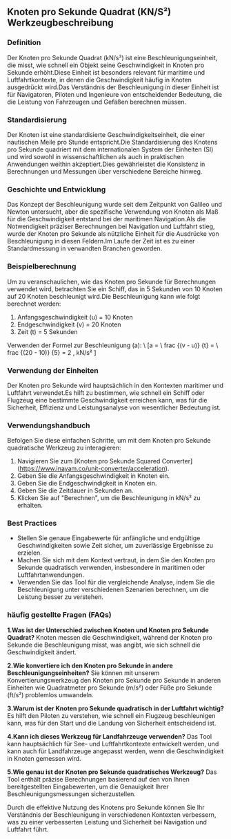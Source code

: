## Knoten pro Sekunde Quadrat (KN/S²) Werkzeugbeschreibung

### Definition
Der Knoten pro Sekunde Quadrat (kN/s²) ist eine Beschleunigungseinheit, die misst, wie schnell ein Objekt seine Geschwindigkeit in Knoten pro Sekunde erhöht.Diese Einheit ist besonders relevant für maritime und Luftfahrtkontexte, in denen die Geschwindigkeit häufig in Knoten ausgedrückt wird.Das Verständnis der Beschleunigung in dieser Einheit ist für Navigatoren, Piloten und Ingenieure von entscheidender Bedeutung, die die Leistung von Fahrzeugen und Gefäßen berechnen müssen.

### Standardisierung
Der Knoten ist eine standardisierte Geschwindigkeitseinheit, die einer nautischen Meile pro Stunde entspricht.Die Standardisierung des Knotens pro Sekunde quadriert mit dem internationalen System der Einheiten (SI) und wird sowohl in wissenschaftlichen als auch in praktischen Anwendungen weithin akzeptiert.Dies gewährleistet die Konsistenz in Berechnungen und Messungen über verschiedene Bereiche hinweg.

### Geschichte und Entwicklung
Das Konzept der Beschleunigung wurde seit dem Zeitpunkt von Galileo und Newton untersucht, aber die spezifische Verwendung von Knoten als Maß für die Geschwindigkeit entstand bei der maritimen Navigation.Als die Notwendigkeit präziser Berechnungen bei Navigation und Luftfahrt stieg, wurde der Knoten pro Sekunde als nützliche Einheit für die Ausdrücke von Beschleunigung in diesen Feldern.Im Laufe der Zeit ist es zu einer Standardmessung in verwandten Branchen geworden.

### Beispielberechnung
Um zu veranschaulichen, wie das Knoten pro Sekunde für Berechnungen verwendet wird, betrachten Sie ein Schiff, das in 5 Sekunden von 10 Knoten auf 20 Knoten beschleunigt wird.Die Beschleunigung kann wie folgt berechnet werden:

1. Anfangsgeschwindigkeit (u) = 10 Knoten
2. Endgeschwindigkeit (v) = 20 Knoten
3. Zeit (t) = 5 Sekunden

Verwenden der Formel zur Beschleunigung (a):
\ [a = \ frac {(v - u)} {t} = \ frac {(20 - 10)} {5} = 2 \, kN/s² \]

### Verwendung der Einheiten
Der Knoten pro Sekunde wird hauptsächlich in den Kontexten maritimer und Luftfahrt verwendet.Es hilft zu bestimmen, wie schnell ein Schiff oder Flugzeug eine bestimmte Geschwindigkeit erreichen kann, was für die Sicherheit, Effizienz und Leistungsanalyse von wesentlicher Bedeutung ist.

### Verwendungshandbuch
Befolgen Sie diese einfachen Schritte, um mit dem Knoten pro Sekunde quadratische Werkzeug zu interagieren:
1. Navigieren Sie zum [Knoten pro Sekunde Squared Converter] (https://www.inayam.co/unit-converter/acceleration).
2. Geben Sie die Anfangsgeschwindigkeit in Knoten ein.
3. Geben Sie die Endgeschwindigkeit in Knoten ein.
4. Geben Sie die Zeitdauer in Sekunden an.
5. Klicken Sie auf "Berechnen", um die Beschleunigung in kN/s² zu erhalten.

### Best Practices
- Stellen Sie genaue Eingabewerte für anfängliche und endgültige Geschwindigkeiten sowie Zeit sicher, um zuverlässige Ergebnisse zu erzielen.
- Machen Sie sich mit dem Kontext vertraut, in dem Sie den Knoten pro Sekunde quadratisch verwenden, insbesondere in maritimen oder Luftfahrtanwendungen.
- Verwenden Sie das Tool für die vergleichende Analyse, indem Sie die Beschleunigung unter verschiedenen Szenarien berechnen, um die Leistung besser zu verstehen.

### häufig gestellte Fragen (FAQs)

**1.Was ist der Unterschied zwischen Knoten und Knoten pro Sekunde Quadrat?**
Knoten messen die Geschwindigkeit, während der Knoten pro Sekunde die Beschleunigung misst, was angibt, wie sich schnell die Geschwindigkeit ändert.

**2.Wie konvertiere ich den Knoten pro Sekunde in andere Beschleunigungseinheiten?**
Sie können mit unserem Konvertierungswerkzeug den Knoten pro Sekunde pro Sekunde in anderen Einheiten wie Quadratmeter pro Sekunde (m/s²) oder Füße pro Sekunde (ft/s²) problemlos umwandeln.

**3.Warum ist der Knoten pro Sekunde quadratisch in der Luftfahrt wichtig?**
Es hilft den Piloten zu verstehen, wie schnell ein Flugzeug beschleunigen kann, was für den Start und die Landung von Sicherheit entscheidend ist.

**4.Kann ich dieses Werkzeug für Landfahrzeuge verwenden?**
Das Tool kann hauptsächlich für See- und Luftfahrtkontexte entwickelt werden, und kann auch für Landfahrzeuge angepasst werden, wenn die Geschwindigkeit in Knoten gemessen wird.

**5.Wie genau ist der Knoten pro Sekunde quadratisches Werkzeug?**
Das Tool enthält präzise Berechnungen basierend auf den von Ihnen bereitgestellten Eingabewerten, um die Genauigkeit Ihrer Beschleunigungsmessungen sicherzustellen.

Durch die effektive Nutzung des Knotens pro Sekunde können Sie Ihr Verständnis der Beschleunigung in verschiedenen Kontexten verbessern, was zu einer verbesserten Leistung und Sicherheit bei Navigation und Luftfahrt führt.